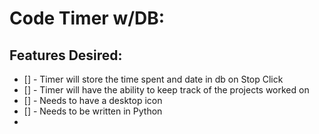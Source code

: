 # Code Timer w/DB:
## Features Desired:
* [] - Timer will store the time spent and date in db on Stop Click     
* [] - Timer will have the ability to keep track of the projects worked on     
* [] - Needs to have a desktop icon     
* [] - Needs to be written in Python     
* []()     
